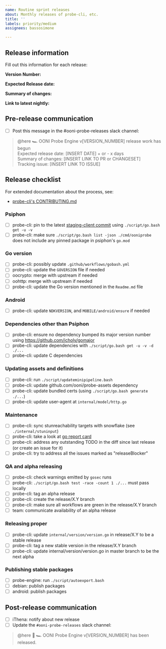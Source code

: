 ```yaml
---
name: Routine sprint releases
about: Monthly releases of probe-cli, etc.
title: ''
labels: priority/medium
assignees: bassosimone

---
```


## Release information

Fill out this information for each release:

**Version Number:**

**Expected Release date:**

**Summary of changes:**

**Link to latest nightly:** 

## Pre-release communication 

- [ ] Post this message in the #ooni-probe-releases slack channel:

>@here 🏎️  OONI Probe Engine v[VERSION_NUMBER] release work has begun<br/>
Expected release date: [INSERT DATE] + or -  x days<br/>
Summary of changes: [INSERT LINK TO PR or CHANGESET]<br/>
Tracking issue: [INSERT LINK TO ISSUE]

## Release checklist

For extended documentation about the process, see:

- [probe-cli's CONTRIBUTING.md](https://github.com/ooni/probe-cli/blob/master/CONTRIBUTING.md)

### Psiphon

- [ ] probe-cli: pin to the latest [staging-client commit](https://github.com/Psiphon-Labs/psiphon-tunnel-core/tree/staging-client) using `./script/go.bash get -u -v`
- [ ] probe-cli: make sure `./script/go.bash list -json ./cmd/ooniprobe` does not include any pinned package in psiphon's `go.mod`

### Go version

- [ ] probe-cli: possibly update `.github/workflows/gobash.yml`
- [ ] probe-cli: update the `GOVERSION` file if needed
- [ ] oocrypto: merge with upstream if needed
- [ ] oohttp: merge with upstream if needed
- [ ] probe-cli: update the Go version mentioned in the `Readme.md` file

### Android

- [ ] probe-cli: update `NDKVERSION`, and `MOBILE/android/ensure` if needed

### Dependencies other than Psiphon

- [ ] probe-cli: ensure no dependency bumped its major version number using https://github.com/icholy/gomajor
- [ ] probe-cli: update dependencies with `./script/go.bash get -u -v -d ./...`
- [ ] probe-cli: update C dependencies

### Updating assets and definitions

- [ ] probe-cli: run `./script/updateminipipeline.bash`
- [ ] probe-cli: update github.com/ooni/probe-assets dependency
- [ ] probe-cli: update bundled certs (using `./script/go.bash generate ./...`)
- [ ] probe-cli: update user-agent at `internal/model/http.go`

### Maintenance

- [ ] probe-cli: sync stunreachability targets with snowflake (see `./internal/stuninput`)
- [ ] probe-cli: take a look at [go report card](https://goreportcard.com/report/github.com/ooni/probe-cli/v3)
- [ ] probe-cli: address any outstanding TODO in the diff since last release (or create an issue for it)
- [ ] probe-cli: try to address all the issues marked as "releaseBlocker"

### QA and alpha releasing

- [ ] probe-cli: check warnings emitted by `gosec` runs
- [ ] probe-cli: `./script/go.bash test -race -count 1 ./...` must pass locally
- [ ] probe-cli: tag an alpha release
- [ ] probe-cli: create the release/X.Y branch
- [ ] probe-cli: make sure all workflows are green in the release/X.Y branch
- [ ] team: communicate availability of an alpha release

### Releasing proper

- [ ] probe-cli: update `internal/version/version.go` in release/X.Y to be a stable release
- [ ] probe-cli: tag a new stable version in the release/X.Y branch
- [ ] probe-cli: update internal/version/version.go in master branch to be the next alpha

### Publishing stable packages

- [ ] probe-engine: run `./script/autoexport.bash`
- [ ] debian: publish packages
- [ ] android: publish packages

## Post-release communication 

- [ ] iThena: notify about new release
- [ ] Update the `#ooni-probe-releases` slack channel:

> @here 🚀 🏎️ OONI Probe Engine v[VERSION_NUMBER] has been released.
